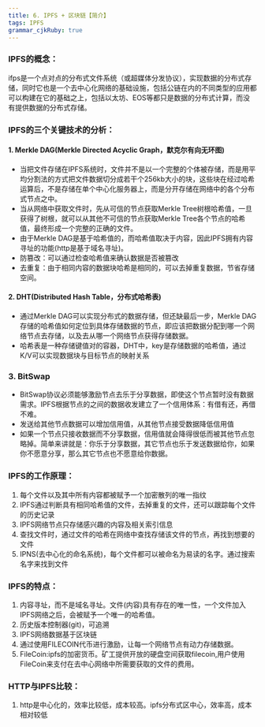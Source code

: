 ```yaml
---
title: 6. IPFS + 区块链【简介】
tags: IPFS 
grammar_cjkRuby: true
---
```


### IPFS的概念：
ifps是一个点对点的分布式文件系统（或超媒体分发协议），实现数据的分布式存储，同时它也是一个去中心化网络的基础设施，包括公链在内的不同类型的应用都可以构建在它的基础之上，包括以太坊、EOS等都只是数据的分布式计算，而没有提供数据的分布式存储。

### IPFS的三个关键技术的分析：
#### 1. Merkle DAG(Merkle Directed Acyclic Graph，默克尔有向无环图)
- 当把文件存储在IPFS系统时，文件并不是以一个完整的个体被存储，而是用平均分割法的方式把文件数据切分成若干个256kb大小的块，这些块在经过哈希运算后，不是存储在单个中心化服务器上，而是分开存储在网络中的各个分布式节点之中。
- 当从网络中获取文件时，先从可信的节点获取Merkle Tree树根哈希值，一旦获得了树根，就可以从其他不可信的节点获取Merkle Tree各个节点的哈希值，最终形成一个完整的正确的文件。
- 由于Merkle DAG是基于哈希值的，而哈希值取决于内容，因此IPFS拥有内容寻址的功能(http是基于域名寻址)。
- 防篡改：可以通过检查哈希值来确认数据是否被篡改
- 去重复：由于相同内容的数据块哈希是相同的，可以去掉重复数据，节省存储空间。
#### 2. DHT(Distributed Hash Table，分布式哈希表)	
- 通过Merkle DAG可以实现分布式的数据存储，但还缺最后一步，Merkle DAG存储的哈希值如何定位到具体存储数据的节点，即应该把数据分配到哪一个网络节点去存储，以及去从哪一个网络节点获得存储数据。
- 哈希表是一种存储键值对的容器，DHT中，key是存储数据的哈希值，通过K/V可以实现数据块与目标节点的映射关系

### 3. BitSwap
- BitSwap协议必须能够激励节点去乐于分享数据，即使这个节点暂时没有数据需求。IPFS根据节点的之间的数据收发建立了一个信用体系：有借有还，再借不难。
- 发送给其他节点数据可以增加信用值，从其他节点接受数据降低信用值
- 如果一个节点只接收数据而不分享数据，信用值就会降得很低而被其他节点忽略掉。简单来讲就是：你乐于分享数据，其它节点也乐于发送数据给你，如果你不愿意分享，那么其它节点也不愿意给你数据。

### IPFS的工作原理：
1. 每个文件以及其中所有内容都被赋予一个加密散列的唯一指纹
2. IPFS通过判断具有相同哈希值的文件，去掉重复的文件，还可以跟踪每个文件的历史记录
3. IPFS网络节点只存储感兴趣的内容及相关索引信息
4. 查找文件时，通过文件的哈希在网络中查找存储该文件的节点，再找到想要的文件
5. IPNS(去中心化的命名系统)，每个文件都可以被命名为易读的名字。通过搜索名字来找到文件

### IPFS的特点：
1.	内容寻址，而不是域名寻址。文件(内容)具有存在的唯一性，一个文件加入IPFS网络之后，会被赋予一个唯一的哈希值。
2.	历史版本控制器(git)，可追溯
3.	IPFS网络数据基于区块链
4.	通过使用FILECOIN代币进行激励，让每一个网络节点有动力存储数据。
5.	FileCoin:ipfs的加密货币。矿工提供开放的硬盘空间获取filecoin,用户使用FileCoin来支付在去中心网络中所需要获取的文件的费用。

### HTTP与IPFS比较：
1. http是中心化的，效率比较低，成本较高。ipfs分布式区中心，效率高，成本相对较低
